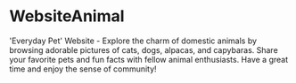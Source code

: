 # WebsiteAnimal
 'Everyday Pet' Website - Explore the charm of domestic animals by browsing adorable pictures of cats, dogs, alpacas, and capybaras. Share your favorite pets and fun facts with fellow animal enthusiasts. Have a great time and enjoy the sense of community!
